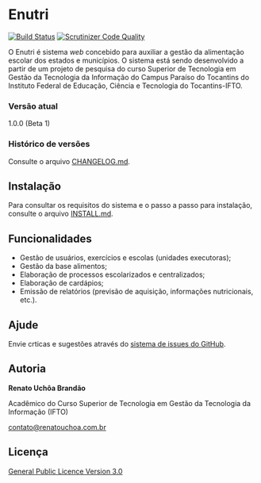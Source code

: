 # Enutri

[![Build Status](https://scrutinizer-ci.com/g/renatouchoa/enutri/badges/build.png?b=master)](https://scrutinizer-ci.com/g/renatouchoa/enutri/build-status/master)
[![Scrutinizer Code Quality](https://scrutinizer-ci.com/g/renatouchoa/enutri/badges/quality-score.png?b=master)](https://scrutinizer-ci.com/g/renatouchoa/enutri/?branch=master)

O Enutri é sistema *web* concebido para auxiliar a gestão da alimentação escolar dos estados e municípios. O sistema está sendo desenvolvido a partir de um projeto de pesquisa do curso Superior de Tecnologia em Gestão da Tecnologia da Informação do Campus Paraíso do Tocantins do Instituto Federal de Educação, Ciência e Tecnologia do Tocantins-IFTO.

### Versão atual

1.0.0 (Beta 1)

### Histórico de versões

Consulte o arquivo [CHANGELOG.md](CHANGELOG.md).

## Instalação

Para consultar os requisitos do sistema e o passo a passo para instalação, consulte o arquivo [INSTALL.md](INSTALL.md).

## Funcionalidades

* Gestão de usuários, exercícios e escolas (unidades executoras);
* Gestão da base alimentos;
* Elaboração de processos escolarizados e centralizados;
* Elaboração de cardápios;
* Emissão de relatórios (previsão de aquisição, informações nutricionais, etc.).

## Ajude

Envie crticas e sugestões através do [sistema de issues do GitHub](https://github.com/renatouchoa/enutri/issues).

## Autoria

**Renato Uchôa Brandão**

Acadêmico do Curso Superior de Tecnologia em Gestão da Tecnologia da Informação (IFTO)

[contato@renatouchoa.com.br](mailto:contato@renatouchoa.com.br)

## Licença

[General Public Licence Version 3.0](LICENCE.md)
